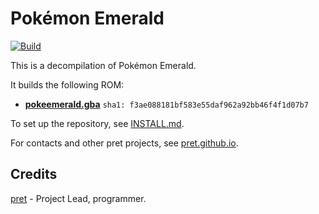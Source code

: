 # Pokémon Emerald

[![Build](https://github.com/notepadguyOfficial/Pokemon-Emerald/actions/workflows/build.yml/badge.svg?event=push)](https://github.com/notepadguyOfficial/Pokemon-Emerald/actions/workflows/build.yml)

This is a decompilation of Pokémon Emerald.

It builds the following ROM:

* [**pokeemerald.gba**](https://datomatic.no-intro.org/index.php?page=show_record&s=23&n=1961) `sha1: f3ae088181bf583e55daf962a92bb46f4f1d07b7`

To set up the repository, see [INSTALL.md](INSTALL.md).

For contacts and other pret projects, see [pret.github.io](https://pret.github.io/).

## Credits

[pret](https://github.com/pret) - Project Lead, programmer.
